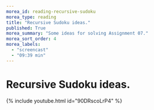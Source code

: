 ```yaml
---
morea_id: reading-recursive-sudoku
morea_type: reading
title: "Recursive Sudoku ideas."
published: True
morea_summary: "Some ideas for solving Assignment 07."
morea_sort_order: 4
morea_labels: 
  - "screencast"
  - "09:39 min"
---
```


# Recursive Sudoku ideas.
{% include youtube.html id="90DRscoLrP4" %}

